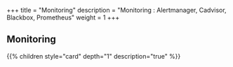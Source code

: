 +++
title = "Monitoring"
description = "Monitoring : Alertmanager, Cadvisor, Blackbox, Prometheus"
weight = 1
+++
## Monitoring

{{% children style="card" depth="1"  description="true" %}}

